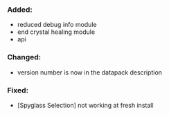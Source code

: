 
### Added:
 - reduced debug info module
 - end crystal healing module
 - api

### Changed:
 - version number is now in the datapack description

### Fixed:
 - [Spyglass Selection] not working at fresh install

